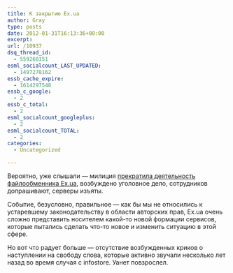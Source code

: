 ```yaml
---
title: К закрытию Ex.ua
author: Gray
type: posts
date: 2012-01-31T16:13:36+00:00
excerpt:
url: /10937
dsq_thread_id:
  - 559260151
esml_socialcount_LAST_UPDATED:
  - 1497278162
essb_cache_expire:
  - 1614297548
essb_c_google:
  - 2
essb_c_total:
  - 2
esml_socialcount_googleplus:
  - 2
esml_socialcount_TOTAL:
  - 2
categories:
  - Uncategorized

---
```








Вероятно, уже слышали — милиция [прекратила деятельность файлообменника Ex.ua][1], возбуждено уголовное дело, сотрудников допрашивают, серверы изъяты.

Событие, безусловно, правильное — как бы мы не относились к устаревшему законодательству в области авторских прав, Ex.ua очень сложно представить носителем какой-то новой формации сервисов, которые пытались сделать что-то новое и изменить ситуацию в этой сфере.

Но вот что радует больше — отсутствие возбужденных криков о наступлении на свободу слова, которые активно звучали несколько лет назад во время случая с infostore. Уанет повзрослел.

 [1]: http://watcher.com.ua/2012/01/31/ex-ua-zakryly/